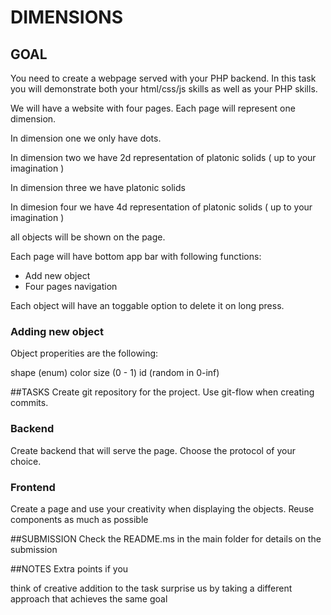 # DIMENSIONS
## GOAL
You need to create a webpage served with your PHP backend.
In this task you will demonstrate both your html/css/js skills as well as your PHP skills.

We will have a website with four pages.
Each page will represent one dimension.

In dimension one we only have dots.

In dimension two we have 2d representation of platonic solids ( up to your imagination )

In dimension three we have platonic solids

In dimesion four we have 4d representation of platonic solids ( up to your imagination )

all objects will be shown on the page.

Each page will have bottom app bar with following functions:

* Add new object
* Four pages navigation

Each object will have an toggable option to delete it on long press.

### Adding new object

Object properities are the following:

shape (enum)
color
size (0 - 1)
id (random in 0-inf)

##TASKS
Create git repository for the project.
Use git-flow when creating commits.

### Backend
Create backend that will serve the page.
Choose the protocol of your choice.
### Frontend
Create a page and use your creativity when displaying the objects.
Reuse components as much as possible


##SUBMISSION
Check the README.ms in the main folder for details on the submission

##NOTES
Extra points if you

think of creative addition to the task
surprise us by taking a different approach that achieves the same goal
